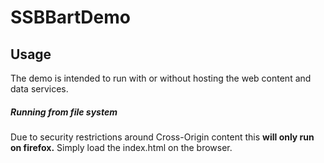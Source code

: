# SSBBartDemo

## Usage
The demo is intended to run with or without hosting the web content and data services.

##### Running from file system
Due to security restrictions around Cross-Origin content this **will only run on firefox.** Simply load the index.html on the browser.
